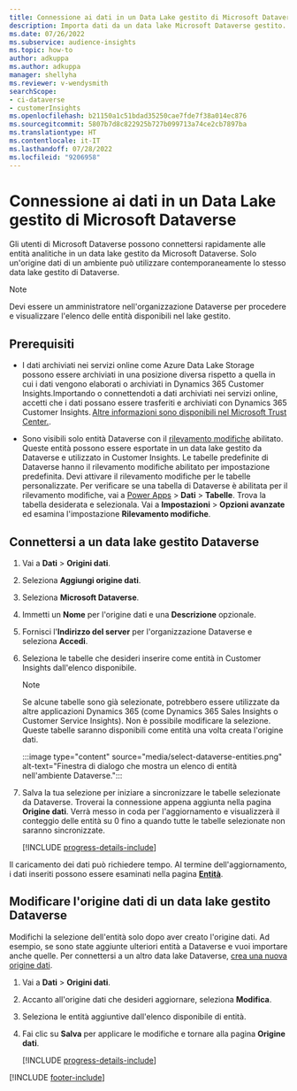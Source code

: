 ```yaml
---
title: Connessione ai dati in un Data Lake gestito di Microsoft Dataverse
description: Importa dati da un data lake Microsoft Dataverse gestito.
ms.date: 07/26/2022
ms.subservice: audience-insights
ms.topic: how-to
author: adkuppa
ms.author: adkuppa
manager: shellyha
ms.reviewer: v-wendysmith
searchScope:
- ci-dataverse
- customerInsights
ms.openlocfilehash: b21150a1c51bdad35250cae7fde7f38a014ec876
ms.sourcegitcommit: 5807b7d8c822925b727b099713a74ce2cb7897ba
ms.translationtype: HT
ms.contentlocale: it-IT
ms.lasthandoff: 07/28/2022
ms.locfileid: "9206958"
---
```

# <a name="connect-to-data-in-a-microsoft-dataverse-managed-data-lake"></a>Connessione ai dati in un Data Lake gestito di Microsoft Dataverse

Gli utenti di Microsoft Dataverse possono connettersi rapidamente alle entità analitiche in un data lake gestito da Microsoft Dataverse. Solo un'origine dati di un ambiente può utilizzare contemporaneamente lo stesso data lake gestito di Dataverse.

> [!NOTE]
> Devi essere un amministratore nell'organizzazione Dataverse per procedere e visualizzare l'elenco delle entità disponibili nel lake gestito.

## <a name="prerequisites"></a>Prerequisiti

- I dati archiviati nei servizi online come Azure Data Lake Storage possono essere archiviati in una posizione diversa rispetto a quella in cui i dati vengono elaborati o archiviati in Dynamics 365 Customer Insights.Importando o connettendoti a dati archiviati nei servizi online, accetti che i dati possano essere trasferiti e archiviati con Dynamics 365 Customer Insights. [Altre informazioni sono disponibili nel Microsoft Trust Center.](https://www.microsoft.com/trust-center).

- Sono visibili solo entità Dataverse con il [rilevamento modifiche](/power-platform/admin/enable-change-tracking-control-data-synchronization) abilitato. Queste entità possono essere esportate in un data lake gestito da Dataverse e utilizzato in Customer Insights. Le tabelle predefinite di Dataverse hanno il rilevamento modifiche abilitato per impostazione predefinita. Devi attivare il rilevamento modifiche per le tabelle personalizzate. Per verificare se una tabella di Dataverse è abilitata per il rilevamento modifiche, vai a [Power Apps](https://make.powerapps.com) > **Dati** > **Tabelle**. Trova la tabella desiderata e selezionala. Vai a **Impostazioni** > **Opzioni avanzate** ed esamina l'impostazione **Rilevamento modifiche**.

## <a name="connect-to-a-dataverse-managed-lake"></a>Connettersi a un data lake gestito Dataverse

1. Vai a **Dati** > **Origini dati**.

1. Seleziona **Aggiungi origine dati**.

1. Seleziona **Microsoft Dataverse**.

1. Immetti un **Nome** per l'origine dati e una **Descrizione** opzionale.

1. Fornisci l'**Indirizzo del server** per l'organizzazione Dataverse e seleziona **Accedi**.

1. Seleziona le tabelle che desideri inserire come entità in Customer Insights dall'elenco disponibile.

   > [!NOTE]
   > Se alcune tabelle sono già selezionate, potrebbero essere utilizzate da altre applicazioni Dynamics 365 (come Dynamics 365 Sales Insights o Customer Service Insights). Non è possibile modificare la selezione. Queste tabelle saranno disponibili come entità una volta creata l'origine dati.

    :::image type="content" source="media/select-dataverse-entities.png" alt-text="Finestra di dialogo che mostra un elenco di entità nell'ambiente Dataverse.":::

1. Salva la tua selezione per iniziare a sincronizzare le tabelle selezionate da Dataverse. Troverai la connessione appena aggiunta nella pagina **Origine dati**. Verrà messo in coda per l'aggiornamento e visualizzerà il conteggio delle entità su 0 fino a quando tutte le tabelle selezionate non saranno sincronizzate.

   [!INCLUDE [progress-details-include](includes/progress-details-pane.md)]

Il caricamento dei dati può richiedere tempo. Al termine dell'aggiornamento, i dati inseriti possono essere esaminati nella pagina [**Entità**](entities.md).

## <a name="edit-a-dataverse-managed-lake-data-source"></a>Modificare l'origine dati di un data lake gestito Dataverse

Modifichi la selezione dell'entità solo dopo aver creato l'origine dati. Ad esempio, se sono state aggiunte ulteriori entità a Dataverse e vuoi importare anche quelle.
Per connettersi a un altro data lake Dataverse, [crea una nuova origine dati](#connect-to-a-dataverse-managed-lake).

1. Vai a **Dati** > **Origini dati**.

1. Accanto all'origine dati che desideri aggiornare, seleziona **Modifica**.

1. Seleziona le entità aggiuntive dall'elenco disponibile di entità.

1. Fai clic su **Salva** per applicare le modifiche e tornare alla pagina **Origine dati**.

   [!INCLUDE [progress-details-include](includes/progress-details-pane.md)]

[!INCLUDE [footer-include](includes/footer-banner.md)]
